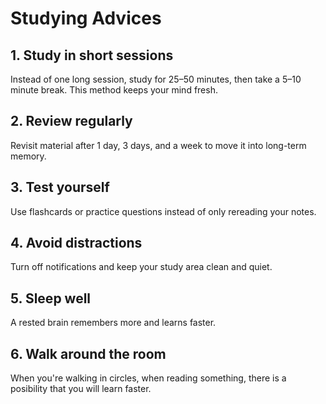 # Studying Advices

## 1. Study in short sessions
Instead of one long session, study for 25–50 minutes, then take a 5–10 minute break. This method keeps your mind fresh.

## 2. Review regularly
Revisit material after 1 day, 3 days, and a week to move it into long-term memory.

## 3. Test yourself
Use flashcards or practice questions instead of only rereading your notes.

## 4. Avoid distractions
Turn off notifications and keep your study area clean and quiet.

## 5. Sleep well
A rested brain remembers more and learns faster.

## 6. Walk around the room
When you're walking in circles, when reading something, there is a posibility that you will learn faster.
